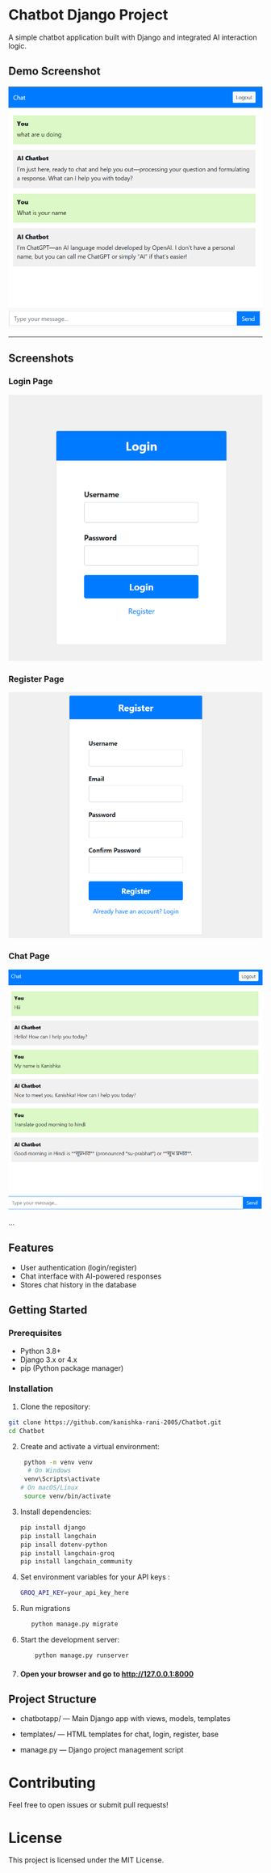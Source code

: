 # Chatbot Django Project

A simple chatbot application built with Django and integrated AI interaction logic.



## Demo Screenshot

![Chat Interface](Images/I1.png)

---

## Screenshots

### Login Page

![Login Page](Images/Login.png)

### Register Page

![Register Page](Images/Register.png)

### Chat Page

![Chat Page](Images/I2.png)

...


## Features

- User authentication (login/register)
- Chat interface with AI-powered responses
- Stores chat history in the database

## Getting Started

### Prerequisites

- Python 3.8+
- Django 3.x or 4.x
- pip (Python package manager)

### Installation

1. Clone the repository:

```bash
git clone https://github.com/kanishka-rani-2005/Chatbot.git
cd Chatbot

```

2. Create and activate a virtual environment:
   ```bash
    python -m venv venv
     # On Windows
    venv\Scripts\activate
   # On macOS/Linux
    source venv/bin/activate
    ```
3. Install dependencies:
   ```bash
   pip install django
   pip install langchain
   pip insall dotenv-python
   pip install langchain-groq
   pip install langchain_community
   ```
   
4. Set environment variables for your API keys :
   ```bash
   GROQ_API_KEY=your_api_key_here
   ```

5. Run migrations
   ```bash
      python manage.py migrate
   ```
6. Start the development server:
   ```bash
       python manage.py runserver
    ```
7. #### Open your browser and go to http://127.0.0.1:8000


## Project Structure

- chatbotapp/ — Main Django app with views, models, templates

- templates/ — HTML templates for chat, login, register, base

- manage.py — Django project management script

# Contributing

Feel free to open issues or submit pull requests!

# License

This project is licensed under the MIT License.
